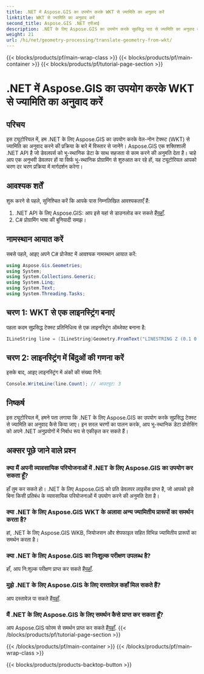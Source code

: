 ```yaml
---
title: .NET में Aspose.GIS का उपयोग करके WKT से ज्यामिति का अनुवाद करें
linktitle: WKT से ज्यामिति का अनुवाद करें
second_title: Aspose.GIS .NET एपीआई
description: .NET के लिए Aspose.GIS का उपयोग करके सुप्रसिद्ध पाठ से ज्यामिति का अनुवाद करना सीखें। निर्बाध एकीकरण के लिए चरण-दर-चरण ट्यूटोरियल।
weight: 21
url: /hi/net/geometry-processing/translate-geometry-from-wkt/
---
```


{{< blocks/products/pf/main-wrap-class >}}
{{< blocks/products/pf/main-container >}}
{{< blocks/products/pf/tutorial-page-section >}}

# .NET में Aspose.GIS का उपयोग करके WKT से ज्यामिति का अनुवाद करें

## परिचय
इस ट्यूटोरियल में, हम .NET के लिए Aspose.GIS का उपयोग करके वेल-नोन टेक्स्ट (WKT) से ज्यामिति का अनुवाद करने की प्रक्रिया के बारे में विस्तार से जानेंगे। Aspose.GIS एक शक्तिशाली .NET API है जो डेवलपर्स को भू-स्थानिक डेटा के साथ सहजता से काम करने की अनुमति देता है। चाहे आप एक अनुभवी डेवलपर हों या सिर्फ भू-स्थानिक प्रोग्रामिंग से शुरुआत कर रहे हों, यह ट्यूटोरियल आपको चरण दर चरण प्रक्रिया में मार्गदर्शन करेगा।
## आवश्यक शर्तें
शुरू करने से पहले, सुनिश्चित करें कि आपके पास निम्नलिखित आवश्यकताएँ हैं:
1.  .NET API के लिए Aspose.GIS: आप इसे यहां से डाउनलोड कर सकते हैं[यहाँ](https://releases.aspose.com/gis/net/).
2. C# प्रोग्रामिंग भाषा की बुनियादी समझ।

## नामस्थान आयात करें
सबसे पहले, आइए अपने C# प्रोजेक्ट में आवश्यक नामस्थान आयात करें:
```csharp
using Aspose.Gis.Geometries;
using System;
using System.Collections.Generic;
using System.Linq;
using System.Text;
using System.Threading.Tasks;
```
## चरण 1: WKT से एक लाइनस्ट्रिंग बनाएं
पहला कदम सुप्रसिद्ध टेक्स्ट प्रतिनिधित्व से एक लाइनस्ट्रिंग ऑब्जेक्ट बनाना है:
```csharp
ILineString line = (ILineString)Geometry.FromText("LINESTRING Z (0.1 0.2 0.3, 1 2 1, 12 23 2)");
```
## चरण 2: लाइनस्ट्रिंग में बिंदुओं की गणना करें
इसके बाद, आइए लाइनस्ट्रिंग में अंकों की संख्या गिनें:
```csharp
Console.WriteLine(line.Count); // आउटपुट: 3
```

## निष्कर्ष
इस ट्यूटोरियल में, हमने पता लगाया कि .NET के लिए Aspose.GIS का उपयोग करके सुप्रसिद्ध टेक्स्ट से ज्यामिति का अनुवाद कैसे किया जाए। इन सरल चरणों का पालन करके, आप भू-स्थानिक डेटा प्रोसेसिंग को अपने .NET अनुप्रयोगों में निर्बाध रूप से एकीकृत कर सकते हैं।
## अक्सर पूछे जाने वाले प्रश्न
### क्या मैं अपनी व्यावसायिक परियोजनाओं में .NET के लिए Aspose.GIS का उपयोग कर सकता हूँ?
हाँ तुम कर सकते हो। .NET के लिए Aspose.GIS को प्रति डेवलपर लाइसेंस प्राप्त है, जो आपको इसे बिना किसी प्रतिबंध के व्यावसायिक परियोजनाओं में उपयोग करने की अनुमति देता है।
### क्या .NET के लिए Aspose.GIS WKT के अलावा अन्य ज्यामितीय प्रारूपों का समर्थन करता है?
हां, .NET के लिए Aspose.GIS WKB, जियोजसन और शेपफाइल सहित विभिन्न ज्यामितीय प्रारूपों का समर्थन करता है।
### क्या .NET के लिए Aspose.GIS का निःशुल्क परीक्षण उपलब्ध है?
हाँ, आप नि:शुल्क परीक्षण प्राप्त कर सकते हैं[यहाँ](https://releases.aspose.com/).
### मुझे .NET के लिए Aspose.GIS के लिए दस्तावेज़ कहाँ मिल सकते हैं?
 आप दस्तावेज़ पा सकते हैं[यहाँ](https://reference.aspose.com/gis/net/).
### मैं .NET के लिए Aspose.GIS के लिए समर्थन कैसे प्राप्त कर सकता हूँ?
 आप Aspose.GIS फोरम से समर्थन प्राप्त कर सकते हैं[यहाँ](https://forum.aspose.com/c/gis/33).
{{< /blocks/products/pf/tutorial-page-section >}}

{{< /blocks/products/pf/main-container >}}
{{< /blocks/products/pf/main-wrap-class >}}

{{< blocks/products/products-backtop-button >}}
